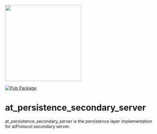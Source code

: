 <img width=250px src="https://atsign.dev/assets/img/atPlatform_logo_gray.svg?sanitize=true">

[![Pub Package](https://img.shields.io/pub/v/at_persistence_secondary_server)](https://pub.dev/packages/at_persistence_secondary_server)

# at_persistence_secondary_server
at_persistence_secondary_server is the persistence layer implementation for atProtocol secondary server.